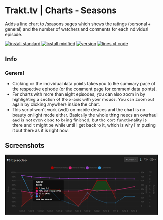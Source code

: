 # Trakt.tv | Charts - Seasons
Adds a line chart to /seasons pages which shows the ratings (personal + general) and the number of watchers and comments for each individual episode.

[![install standard](https://img.shields.io/badge/install-standard-006400)](https://raw.githubusercontent.com/Fenn3c401/Trakt.tv-Userscript-Collection/main/userscripts/dist/cs1u5z40.user.js) [![install minified](https://img.shields.io/badge/install-minified-64962a)](https://raw.githubusercontent.com/Fenn3c401/Trakt.tv-Userscript-Collection/main/userscripts/dist/cs1u5z40.min.user.js) [![version](https://img.shields.io/badge/version-0.1.1-blue)](../../../../blame/main/userscripts/dist/cs1u5z40.user.js) [![lines of code](https://img.shields.io/badge/loc-344-orange)](../../userscripts/dist/cs1u5z40.user.js)

## Info
### General
- Clicking on the individual data points takes you to the summary page of the respective episode (or the comment page for comment data points).
- For charts with more than eight episodes, you can also zoom in by highlighting a section of the x-axis with your mouse. You can zoom out again by clicking anywhere inside the chart.
- This script won't work (well) on mobile devices and the chart is no beauty on light mode either. Basically the whole thing needs an overhaul and is not even close to being finished,
    but the core functionality is there and it might be while until I get back to it, which is why I'm putting it out there as it is right now.

## Screenshots
![screenshot](screenshots/cs1u5z40-1.png)